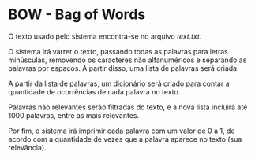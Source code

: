BOW - Bag of Words
===================
O texto usado pelo sistema encontra-se no arquivo *text.txt*.

O sistema irá varrer o texto, passando todas as palavras para letras minúsculas, removendo os caracteres não alfanuméricos e separando as palavras por espaços. A partir disso, uma lista de palavras será criada.

A partir da lista de palavras, um dicionário será criado para contar a quantidade de ocorrências de cada palavra no texto.

Palavras não relevantes serão filtradas do texto, e a nova lista incluirá até 1000 palavras, entre as mais relevantes.

Por fim, o sistema irá imprimir cada palavra com um valor de 0 a 1, de acordo com a quantidade de vezes que a palavra aparece no texto (sua relevância).
